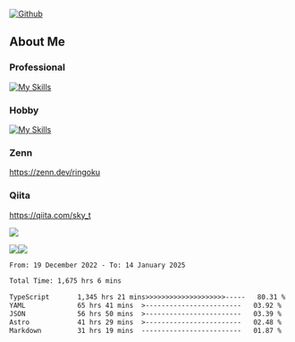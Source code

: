 [![Github](https://img.shields.io/github/followers/skyt-a?label=Follow&style=social)](https://github.com/skyt-a)

## About Me
### Professional
[![My Skills](https://skillicons.dev/icons?i=react,ts,js,nodejs,java,graphql,firebase,githubactions&theme=light)](https://skillicons.dev)
### Hobby
[![My Skills](https://skillicons.dev/icons?i=unity,rust,py&theme=light)](https://skillicons.dev)

### Zenn
https://zenn.dev/ringoku
### Qiita
https://qiita.com/sky_t


![](https://github-profile-summary-cards.vercel.app/api/cards/profile-details?username=skyt-a&theme=default)

![](https://github-profile-summary-cards.vercel.app/api/cards/repos-per-language?username=skyt-a&theme=default)![](https://github-profile-summary-cards.vercel.app/api/cards/stats?username=RinGoku&theme=default)

<!--START_SECTION:waka-->

```txt
From: 19 December 2022 - To: 14 January 2025

Total Time: 1,675 hrs 6 mins

TypeScript       1,345 hrs 21 mins>>>>>>>>>>>>>>>>>>>>-----   80.31 %
YAML             65 hrs 41 mins  >------------------------   03.92 %
JSON             56 hrs 50 mins  >------------------------   03.39 %
Astro            41 hrs 29 mins  >------------------------   02.48 %
Markdown         31 hrs 19 mins  -------------------------   01.87 %
```

<!--END_SECTION:waka-->
